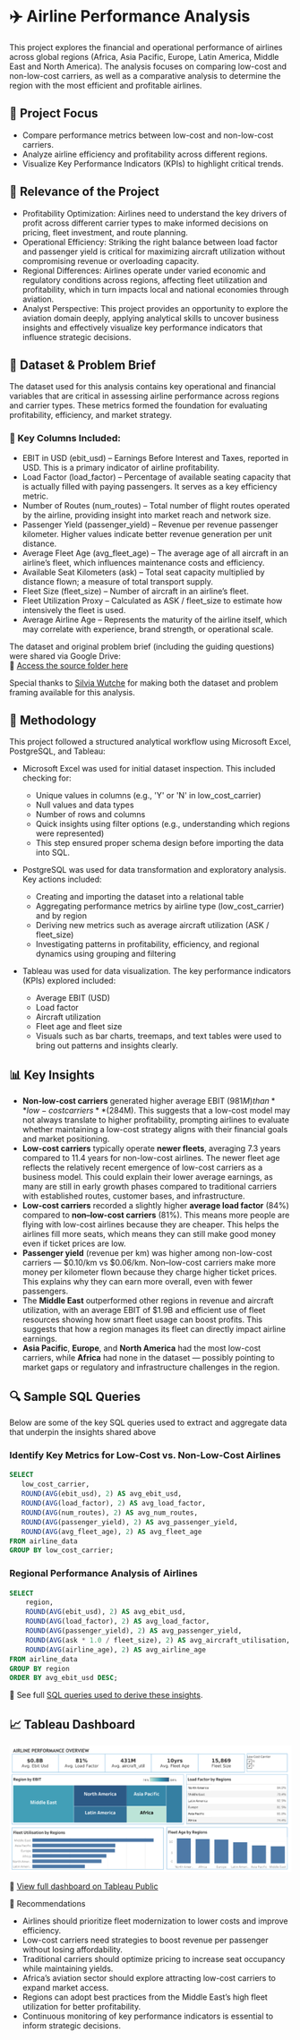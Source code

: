 # ✈️ Airline Performance Analysis

This project explores the financial and operational performance of airlines across global regions (Africa, Asia Pacific, Europe, Latin America, Middle East and North America). The analysis focuses on comparing low-cost and non-low-cost carriers, as well as a comparative analysis to determine the region with the most efficient and profitable airlines.

## 🎯 Project Focus

- Compare performance metrics between low-cost and non-low-cost carriers.
- Analyze airline efficiency and profitability across different regions.
- Visualize Key Performance Indicators (KPIs) to highlight critical trends.

## 🔑 Relevance of the Project

- Profitability Optimization: Airlines need to understand the key drivers of profit across different carrier types to make informed decisions on pricing, fleet investment, and route planning.
- Operational Efficiency: Striking the right balance between load factor and passenger yield is critical for maximizing aircraft utilization without compromising revenue or overloading capacity.
- Regional Differences: Airlines operate under varied economic and regulatory conditions across regions, affecting fleet utilization and profitability, which in turn impacts local and national economies through aviation.
- Analyst Perspective: This project provides an opportunity to explore the aviation domain deeply, applying analytical skills to uncover business insights and effectively visualize key performance indicators that influence strategic decisions.

## 📂 Dataset & Problem Brief

The dataset used for this analysis contains key operational and financial variables that are critical in assessing airline performance across regions and carrier types. These metrics formed the foundation for evaluating profitability, efficiency, and market strategy.

### 📌 Key Columns Included:

- EBIT in USD (ebit_usd) – Earnings Before Interest and Taxes, reported in USD. This is a primary indicator of airline profitability.
- Load Factor (load_factor) – Percentage of available seating capacity that is actually filled with paying passengers. It serves as a key efficiency metric.
- Number of Routes (num_routes) – Total number of flight routes operated by the airline, providing insight into market reach and network size.
- Passenger Yield (passenger_yield) – Revenue per revenue passenger kilometer. Higher values indicate better revenue generation per unit distance.
- Average Fleet Age (avg_fleet_age) – The average age of all aircraft in an airline’s fleet, which influences maintenance costs and efficiency.
- Available Seat Kilometers (ask) – Total seat capacity multiplied by distance flown; a measure of total transport supply.
- Fleet Size (fleet_size) – Number of aircraft in an airline’s fleet.
- Fleet Utilization Proxy – Calculated as ASK / fleet_size to estimate how intensively the fleet is used.
- Average Airline Age – Represents the maturity of the airline itself, which may correlate with experience, brand strength, or operational scale.

The dataset and original problem brief (including the guiding questions) were shared via Google Drive:  
🔗 [Access the source folder here](https://drive.google.com/drive/folders/1Rj4EFaMmmaAJqvD_fx-w8_juQbuyRx1I)

Special thanks to [Silvia Wutche](https://www.linkedin.com/in/silvia-wutche/) for making both the dataset and problem framing available for this analysis.

## 🧪 Methodology

This project followed a structured analytical workflow using Microsoft Excel, PostgreSQL, and Tableau:

- Microsoft Excel was used for initial dataset inspection. This included checking for:
  - Unique values in columns (e.g., 'Y' or 'N' in low_cost_carrier)
  - Null values and data types
  - Number of rows and columns
  - Quick insights using filter options (e.g., understanding which regions were represented)
  - This step ensured proper schema design before importing the data into SQL.

- PostgreSQL was used for data transformation and exploratory analysis. Key actions included:
  - Creating and importing the dataset into a relational table
  - Aggregating performance metrics by airline type (low_cost_carrier) and by region
  - Deriving new metrics such as average aircraft utilization (ASK / fleet_size)
  - Investigating patterns in profitability, efficiency, and regional dynamics using grouping and filtering

- Tableau was used for data visualization. The key performance indicators (KPIs) explored included:
  - Average EBIT (USD)
  - Load factor
  - Aircraft utilization
  - Fleet age and fleet size
  - Visuals such as bar charts, treemaps, and text tables were used to bring out patterns and insights clearly.

## 📊 Key Insights

- **Non-low-cost carriers** generated higher average EBIT ($981M) than **low-cost carriers** ($284M). This suggests that a low-cost model may not always translate to higher profitability, prompting airlines to evaluate whether maintaining a low-cost strategy aligns with their financial goals and market positioning.  
- **Low-cost carriers** typically operate **newer fleets**, averaging 7.3 years compared to 11.4 years for non-low-cost airlines. The newer fleet age reflects the relatively recent emergence of low-cost carriers as a business model. This could explain their lower average earnings, as many are still in early growth phases compared to traditional carriers with established routes, customer bases, and infrastructure.
- **Low-cost carriers** recorded a slightly higher **average load factor** (84%) compared to **non–low-cost carriers** (81%). This means more people are flying with low-cost airlines because they are cheaper. This helps the airlines fill more seats, which means they can still make good money even if ticket prices are low.
- **Passenger yield** (revenue per km) was higher among non-low-cost carriers — $0.10/km vs $0.06/km. Non–low-cost carriers make more money per kilometer flown because they charge higher ticket prices. This explains why they can earn more overall, even with fewer passengers. 
- The **Middle East** outperformed other regions in revenue and aircraft utilization, with an average EBIT of $1.9B and efficient use of fleet resources showing how smart fleet usage can boost profits. This suggests that how a region manages its fleet can directly impact airline earnings.
- **Asia Pacific**, **Europe**, and **North America** had the most low-cost carriers, while **Africa** had none in the dataset — possibly pointing to market gaps or regulatory and infrastructure challenges in the region.

 ## 🔍 Sample SQL Queries
 Below are some of the key SQL queries used to extract and aggregate data that underpin the insights shared above

 ###  Identify Key Metrics for Low-Cost vs. Non-Low-Cost Airlines
 ```sql
SELECT
    low_cost_carrier,
    ROUND(AVG(ebit_usd), 2) AS avg_ebit_usd,
    ROUND(AVG(load_factor), 2) AS avg_load_factor,
    ROUND(AVG(num_routes), 2) AS avg_num_routes,
    ROUND(AVG(passenger_yield), 2) AS avg_passenger_yield,
    ROUND(AVG(avg_fleet_age), 2) AS avg_fleet_age
FROM airline_data
GROUP BY low_cost_carrier;
```

### Regional Performance Analysis of Airlines
```sql
SELECT
    region,
    ROUND(AVG(ebit_usd), 2) AS avg_ebit_usd,
    ROUND(AVG(load_factor), 2) AS avg_load_factor,
    ROUND(AVG(passenger_yield), 2) AS avg_passenger_yield,
    ROUND(AVG(ask * 1.0 / fleet_size), 2) AS avg_aircraft_utilisation,
    ROUND(AVG(airline_age), 2) AS avg_airline_age
FROM airline_data
GROUP BY region
ORDER BY avg_ebit_usd DESC;
```

📄 See full [SQL queries used to derive these insights](https://github.com/rwejoye/airline-performance-analysis/blob/main/airline_performance_analysis.sql).

## 📈 Tableau Dashboard

![Airline Dashboard Preview](airline_dashboard.png)

🔗 [View full dashboard on Tableau Public](https://public.tableau.com/app/profile/richmond.wejoye/viz/AirlinePerformanceOverview/ExecutiveSummary)

📌 Recommendations
- Airlines should prioritize fleet modernization to lower costs and improve efficiency.
- Low-cost carriers need strategies to boost revenue per passenger without losing affordability.
- Traditional carriers should optimize pricing to increase seat occupancy while maintaining yields.
- Africa’s aviation sector should explore attracting low-cost carriers to expand market access.
- Regions can adopt best practices from the Middle East’s high fleet utilization for better profitability.
- Continuous monitoring of key performance indicators is essential to inform strategic decisions.
